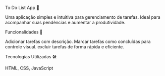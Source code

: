 To Do List App 📝

Uma aplicação simples e intuitiva para gerenciamento de tarefas. Ideal para acompanhar suas pendências e aumentar a produtividade.

Funcionalidades 🚀

Adicionar tarefas com descrição.
Marcar tarefas como concluídas para controle visual.
excluir tarefas de forma rápida e eficiente.


Tecnologias Utilizadas 🛠

HTML, CSS, JavaScript
